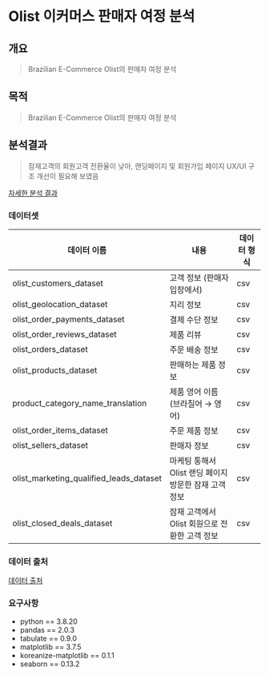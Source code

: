 # Olist 이커머스 판매자 여정 분석
## 개요
> Brazilian E-Commerce Olist의 판매자 여정 분석

## 목적
> Brazilian E-Commerce Olist의 판매자 여정 분석 

## 분석결과
> 잠재고객의 회원고객 전환율이 낮아, 랜딩페이지 및 회원가입 페이지 UX/UI 구조 개선이 필요해 보였음

[자세한 분석 결과](https://palm-moon-278.notion.site/Olist-1b498ff52a018030aa7fff75ef837f3c?pvs=4)

### 데이터셋
|데이터 이름|내용|데이터 형식|
|---|---|---|
|olist_customers_dataset|고객 정보 (판매자 입장에서)|csv|
|olist_geolocation_dataset|지리 정보|csv|
|olist_order_payments_dataset|결제 수단 정보|csv|
|olist_order_reviews_dataset|제품 리뷰 |csv|
|olist_orders_dataset|주문 배송 정보|csv|
|olist_products_dataset|판매하는 제품 정보 |csv|
|product_category_name_translation|제품 영어 이름 (브라질어 → 영어) |csv|
|olist_order_items_dataset|주문 제품 정보 |csv|
|olist_sellers_dataset|판매자 정보 |csv|
|olist_marketing_qualified_leads_dataset|마케팅 통해서 Olist 랜딩 페이지 방문한 잠재 고객 정보 |csv|
|olist_closed_deals_dataset|잠재 고객에서 Olist 회원으로 전환한 고객 정보 |csv|
### 데이터 출처
[데이터 출처](https://www.kaggle.com/datasets/olistbr/brazilian-ecommerce)

### 요구사항
* python == 3.8.20
* pandas == 2.0.3
* tabulate == 0.9.0
* matplotlib == 3.7.5
* koreanize-matplotlib == 0.1.1
* seaborn == 0.13.2
